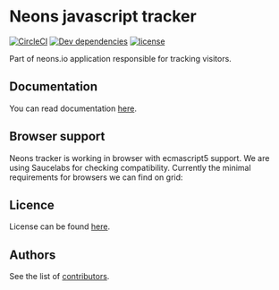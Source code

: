 # Neons javascript tracker

[![CircleCI](https://circleci.com/gh/NeonsIo/tracker.svg?style=svg)](https://circleci.com/gh/NeonsIo/tracker)
[![Dev dependencies](https://david-dm.org/neonsio/tracker/dev-status.svg)](https://david-dm.org/neonsio/tracker?type=dev)
[![license](https://img.shields.io/github/license/mashape/apistatus.svg?maxAge=2592000)]()

Part of neons.io application responsible for tracking visitors.

## Documentation

You can read documentation [here](https://github.com/neonsio/tracker/wiki).

## Browser support

Neons tracker is working in browser with ecmascript5 support. We are using Saucelabs for checking compatibility.
Currently the minimal requirements for browsers we can find on grid:

## Licence

License can be found [here](https://github.com/neonsio/tracker/blob/master/LICENSE).

## Authors

See the list of [contributors](https://github.com/neonsio/tracker/contributors).
